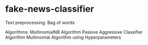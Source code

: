 # fake-news-classifier

Text preprocessing: Bag of words

Algorithms:
MultinomialNB Algorithm
Passive Aggressive Classifier Algorithm
Multinomial Algorithm using Hyperparameters
